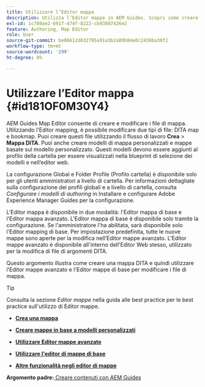 ```yaml
---
title: Utilizzare l’Editor mappa
description: Utilizza l’Editor mappe in AEM Guides. Scopri come creare e modificare un file di mappa nell’editor di mappe AEM.
exl-id: 1c780ae2-6917-474f-8222-cb93807426e2
feature: Authoring, Map Editor
role: User
source-git-commit: be06612d832785a91a3b2a89b84e0c2438ba30f2
workflow-type: tm+mt
source-wordcount: '299'
ht-degree: 0%

---
```


# Utilizzare l’Editor mappa {#id181OF0M30Y4}

AEM Guides Map Editor consente di creare e modificare i file di mappa. Utilizzando l&#39;Editor mapping, è possibile modificare due tipi di file: DITA map e bookmap. Puoi creare questi file utilizzando il flusso di lavoro **Crea** \> **Mappa DITA**. Puoi anche creare modelli di mappa personalizzati e mappe basate sul modello personalizzato. Questi modelli devono essere aggiunti al profilo della cartella per essere visualizzati nella blueprint di selezione dei modelli e nell’editor web.

La configurazione Global e Folder Profile (Profilo cartella) è disponibile solo per gli utenti amministratori a livello di cartella. Per informazioni dettagliate sulla configurazione dei profili globali e a livello di cartella, consulta *Configurare i modelli di authoring* in Installare e configurare Adobe Experience Manager Guides per la configurazione.

L&#39;Editor mappa è disponibile in due modalità: l&#39;Editor mappa di base e l&#39;Editor mappa avanzato. L&#39;Editor mappa di base è disponibile solo tramite la configurazione. Se l&#39;amministratore l&#39;ha abilitata, sarà disponibile solo l&#39;Editor mapping di base. Per impostazione predefinita, tutte le nuove mappe sono aperte per la modifica nell’Editor mappe avanzato. L&#39;Editor mappe avanzato è disponibile all&#39;interno dell&#39;Editor Web stesso, utilizzato per la modifica di file di argomenti DITA.

Questo argomento illustra come creare una mappa DITA e quindi utilizzare l&#39;Editor mappe avanzato e l&#39;Editor mappe di base per modificare i file di mappa.

>[!TIP]
>
> Consulta la sezione *Editor mappe* nella guida alle best practice per le best practice sull&#39;utilizzo di Editor mappe.

- **[Crea una mappa](map-editor-create-map.md)**

- **[Creare mappe in base a modelli personalizzati](create-maps-customized-templates.md)**

- **[Utilizzare Editor mappe avanzate](map-editor-advanced-map-editor.md)**

- **[Utilizzare l&#39;editor di mappe di base](map-editor-basic-map-editor.md)**

- **[Altre funzionalità negli editor di mappe](map-editor-other-features.md)**


**Argomento padre:**[ Creare contenuti con AEM Guides](authoring-content-xml-doc.md)
